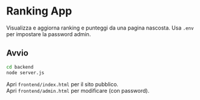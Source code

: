 # Ranking App

Visualizza e aggiorna ranking e punteggi da una pagina nascosta. Usa `.env` per impostare la password admin.

## Avvio

```bash
cd backend
node server.js
```

Apri `frontend/index.html` per il sito pubblico.  
Apri `frontend/admin.html` per modificare (con password).
